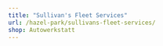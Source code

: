 ```yaml
---
title: "Sullivan's Fleet Services"
url: /hazel-park/sullivans-fleet-services/
shop: Autowerkstatt
---
```


